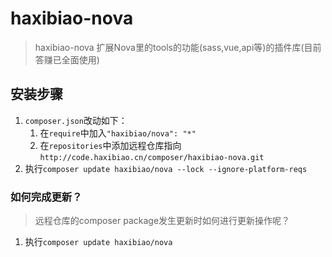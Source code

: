 # haxibiao-nova 

> haxibiao-nova 扩展Nova里的tools的功能(sass,vue,api等)的插件库(目前答赚已全面使用)

## 安装步骤
1. `composer.json`改动如下：
    1. 在`require`中加入`"haxibiao/nova": "*"`
    2. 在`repositories`中添加远程仓库指向`http://code.haxibiao.cn/composer/haxibiao-nova.git` 
2. 执行`composer update haxibiao/nova --lock --ignore-platform-reqs`

### 如何完成更新？
> 远程仓库的composer package发生更新时如何进行更新操作呢？
1. 执行`composer update haxibiao/nova`
